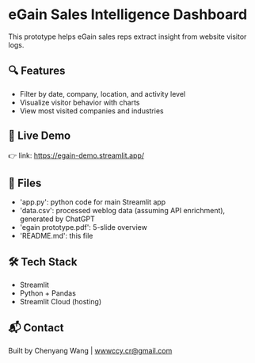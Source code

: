 # eGain Sales Intelligence Dashboard

This prototype helps eGain sales reps extract insight from website visitor logs.

## 🔍 Features
- Filter by date, company, location, and activity level
- Visualize visitor behavior with charts
- View most visited companies and industries

## 🚀 Live Demo
👉 link: https://egain-demo.streamlit.app/

## 📁 Files
- 'app.py': python code for main Streamlit app
- 'data.csv': processed weblog data (assuming API enrichment), generated by ChatGPT
- 'egain prototype.pdf': 5-slide overview
- 'README.md': this file

## 🛠️ Tech Stack
- Streamlit
- Python + Pandas
- Streamlit Cloud (hosting)

## 📬 Contact
Built by Chenyang Wang | wwwccy.cr@gmail.com
